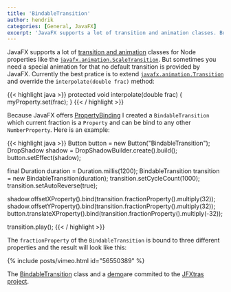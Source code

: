 ```yaml
---
title: 'BindableTransition'
author: hendrik
categories: [General, JavaFX]
excerpt: 'JavaFX supports a lot of transition and animation classes. But sometimes you need a special animation for that no default transition is provided by JavaFX.'
---
```

JavaFX supports a lot of [transition and animation](http://docs.oracle.com/javafx/2/animations/basics.htm#CJAJJAGI) classes for Node properties like the [`javafx.animation.ScaleTransition`](http://docs.oracle.com/javafx/2/api/javafx/animation/ScaleTransition.html). But sometimes you need a special animation for that no default transition is provided by JavaFX. Currently the best pratice is to extend [`javafx.animation.Transition`](http://docs.oracle.com/javafx/2/api/javafx/animation/Transition.html) and override the `interpolate(double frac)` method:

{{< highlight java >}}
protected void interpolate(double frac) {
  myProperty.set(frac);
}
{{< / highlight >}}

Because JavaFX offers [PropertyBinding](http://docs.oracle.com/javafx/2/binding/jfxpub-binding.htm) I created a `BindableTransition` which current fraction is a `Property` and can be bind to any other `NumberProperty`. Here is an example:

{{< highlight java >}}
Button button = new Button("BindableTransition");
DropShadow shadow = DropShadowBuilder.create().build();
button.setEffect(shadow);

final Duration duration = Duration.millis(1200);
BindableTransition transition = new BindableTransition(duration);
transition.setCycleCount(1000);
transition.setAutoReverse(true);

shadow.offsetXProperty().bind(transition.fractionProperty().multiply(32));
shadow.offsetYProperty().bind(transition.fractionProperty().multiply(32));
button.translateXProperty().bind(transition.fractionProperty().multiply(-32));

transition.play();
{{< / highlight >}}

The `fractionProperty` of the `BindableTransition` is bound to three different properties and the result will look like this:

{% include posts/vimeo.html id="56550389" %}

The [BindableTransition](https://github.com/JFXtras/jfxtras-labs/blob/master/src/main/java/jfxtras/labs/animation/BindableTransition.java) class and a [demo](https://github.com/JFXtras/jfxtras-labs/blob/master/src/test/java/jfxtras/labs/animation/BindableTransitionTrial.java)are commited to the [JFXtras project](http://jfxtras.org).

